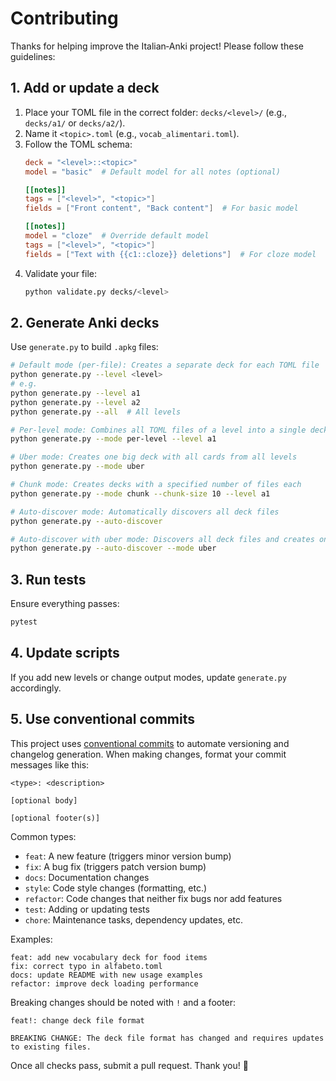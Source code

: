 # Contributing

Thanks for helping improve the Italian‑Anki project! Please follow these guidelines:

## 1. Add or update a deck

1. Place your TOML file in the correct folder: `decks/<level>/` (e.g., `decks/a1/` or `decks/a2/`).
2. Name it `<topic>.toml` (e.g., `vocab_alimentari.toml`).
3. Follow the TOML schema:
   ```toml
   deck = "<level>::<topic>"
   model = "basic"  # Default model for all notes (optional)

   [[notes]]
   tags = ["<level>", "<topic>"]
   fields = ["Front content", "Back content"]  # For basic model

   [[notes]]
   model = "cloze"  # Override default model
   tags = ["<level>", "<topic>"]
   fields = ["Text with {{c1::cloze}} deletions"]  # For cloze model
   ```
4. Validate your file:
   ```bash
   python validate.py decks/<level>
   ```

## 2. Generate Anki decks

Use `generate.py` to build `.apkg` files:
```bash
# Default mode (per-file): Creates a separate deck for each TOML file
python generate.py --level <level>
# e.g.
python generate.py --level a1
python generate.py --level a2
python generate.py --all  # All levels

# Per-level mode: Combines all TOML files of a level into a single deck
python generate.py --mode per-level --level a1

# Uber mode: Creates one big deck with all cards from all levels
python generate.py --mode uber

# Chunk mode: Creates decks with a specified number of files each
python generate.py --mode chunk --chunk-size 10 --level a1

# Auto-discover mode: Automatically discovers all deck files
python generate.py --auto-discover

# Auto-discover with uber mode: Discovers all deck files and creates one big deck
python generate.py --auto-discover --mode uber
```

## 3. Run tests

Ensure everything passes:
```bash
pytest
```

## 4. Update scripts

If you add new levels or change output modes, update `generate.py` accordingly.

## 5. Use conventional commits

This project uses [conventional commits](https://www.conventionalcommits.org/) to automate versioning and changelog generation. When making changes, format your commit messages like this:

```
<type>: <description>

[optional body]

[optional footer(s)]
```

Common types:
- `feat`: A new feature (triggers minor version bump)
- `fix`: A bug fix (triggers patch version bump)
- `docs`: Documentation changes
- `style`: Code style changes (formatting, etc.)
- `refactor`: Code changes that neither fix bugs nor add features
- `test`: Adding or updating tests
- `chore`: Maintenance tasks, dependency updates, etc.

Examples:
```
feat: add new vocabulary deck for food items
fix: correct typo in alfabeto.toml
docs: update README with new usage examples
refactor: improve deck loading performance
```

Breaking changes should be noted with `!` and a footer:
```
feat!: change deck file format

BREAKING CHANGE: The deck file format has changed and requires updates to existing files.
```

Once all checks pass, submit a pull request. Thank you! 🎉
